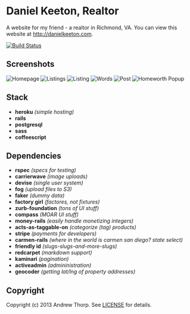 # Daniel Keeton, Realtor

A website for my friend - a realtor in Richmond, VA. You can view this website
at http://danielkeeton.com.

[![Build Status](https://travis-ci.org/andrewpthorp/danielkeeton.com.png)](https://travis-ci.org/andrewpthorp/danielkeeton.com)

## Screenshots

![Homepage](https://s3.amazonaws.com/andrewthorp-blog-pro/danielkeeton-images/home.jpg)
![Listings](https://s3.amazonaws.com/andrewthorp-blog-pro/danielkeeton-images/listings.jpg)
![Listing](https://s3.amazonaws.com/andrewthorp-blog-pro/danielkeeton-images/listing.jpg)
![Words](https://s3.amazonaws.com/andrewthorp-blog-pro/danielkeeton-images/words.jpg)
![Post](https://s3.amazonaws.com/andrewthorp-blog-pro/danielkeeton-images/post.jpg)
![Homeworth Popup](https://s3.amazonaws.com/andrewthorp-blog-pro/danielkeeton-images/homeworth.jpg)

## Stack

* **heroku** _(simple hosting)_
* **rails**
* **postgresql**
* **sass**
* **coffeescript**

## Dependencies

* **rspec** _(specs for testing)_
* **carrierwave** _(image uploads)_
* **devise** _(single user system)_
* **fog** _(upload files to S3)_
* **faker** _(dummy data)_
* **factory girl** _(factores, not fixtures)_
* **zurb-foundation** _(tons of UI stuff)_
* **compass** _(MOAR UI stuff)_
* **money-rails** _(easily handle monetizing integers)_
* **acts-as-taggable-on** _(categorize (tag) products)_
* **stripe** _(payments for developers)_
* **carmen-rails** _(where in the world is carmen san diego? state select)_
* **friendly id** _(slugs-slugs-and-more-slugs)_
* **redcarpet** _(markdown support)_
* **kaminari** _(pagination)_
* **activeadmin** _(admininistration)_
* **geocoder** _(getting lat/lng of property addresses)_

## Copyright

Copyright (c) 2013 Andrew Thorp. See [LICENSE][] for details.

[license]: LICENSE
